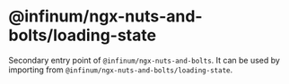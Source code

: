 # @infinum/ngx-nuts-and-bolts/loading-state

Secondary entry point of `@infinum/ngx-nuts-and-bolts`. It can be used by importing from `@infinum/ngx-nuts-and-bolts/loading-state`.
